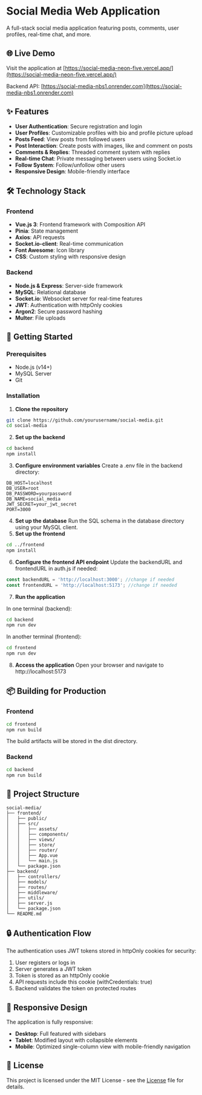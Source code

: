 # Social Media Web Application

A full-stack social media application featuring posts, comments, user profiles, real-time chat, and more.

## 🌐 Live Demo

Visit the application at [https://social-media-neon-five.vercel.app/](https://social-media-neon-five.vercel.app/)

Backend API: [https://social-media-nbs1.onrender.com](https://social-media-nbs1.onrender.com)

## ✨ Features

- **User Authentication**: Secure registration and login
- **User Profiles**: Customizable profiles with bio and profile picture upload
- **Posts Feed**: View posts from followed users
- **Post Interaction**: Create posts with images, like and comment on posts
- **Comments \& Replies**: Threaded comment system with replies
- **Real-time Chat**: Private messaging between users using Socket.io
- **Follow System**: Follow/unfollow other users
- **Responsive Design**: Mobile-friendly interface


## 🛠️ Technology Stack

### Frontend

- **Vue.js 3**: Frontend framework with Composition API
- **Pinia**: State management
- **Axios**: API requests
- **Socket.io-client**: Real-time communication
- **Font Awesome**: Icon library
- **CSS**: Custom styling with responsive design


### Backend

- **Node.js \& Express**: Server-side framework
- **MySQL**: Relational database
- **Socket.io**: Websocket server for real-time features
- **JWT**: Authentication with httpOnly cookies
- **Argon2**: Secure password hashing
- **Multer**: File uploads


## 🚀 Getting Started

### Prerequisites

- Node.js (v14+)
- MySQL Server
- Git


### Installation

1. **Clone the repository**

```bash
git clone https://github.com/yourusername/social-media.git
cd social-media
```

2. **Set up the backend**

```bash
cd backend
npm install
```

3. **Configure environment variables**
Create a .env file in the backend directory:

```
DB_HOST=localhost
DB_USER=root
DB_PASSWORD=yourpassword
DB_NAME=social_media
JWT_SECRET=your_jwt_secret
PORT=3000
```

4. **Set up the database**
Run the SQL schema in the database directory using your MySQL client.
5. **Set up the frontend**

```bash
cd ../frontend
npm install
```

6. **Configure the frontend API endpoint**
Update the backendURL and frontendURL in auth.js if needed:

```javascript
const backendURL = 'http://localhost:3000'; //change if needed
const frontendURL = 'http://localhost:5173'; //change if needed
```

7. **Run the application**

In one terminal (backend):

```bash
cd backend
npm run dev
```

In another terminal (frontend):

```bash
cd frontend
npm run dev
```

8. **Access the application**
Open your browser and navigate to http://localhost:5173

## 📦 Building for Production

### Frontend

```bash
cd frontend
npm run build
```

The build artifacts will be stored in the dist directory.

### Backend

```bash
cd backend
npm run build
```


## 🧪 Project Structure

```
social-media/
├── frontend/
│   ├── public/
│   ├── src/
│   │   ├── assets/
│   │   ├── components/
│   │   ├── views/
│   │   ├── store/
│   │   ├── router/
│   │   ├── App.vue
│   │   └── main.js
│   └── package.json
├── backend/
│   ├── controllers/
│   ├── models/
│   ├── routes/
│   ├── middleware/
│   ├── utils/
│   ├── server.js
│   └── package.json
└── README.md
```


## 🔒 Authentication Flow

The authentication uses JWT tokens stored in httpOnly cookies for security:

1. User registers or logs in
2. Server generates a JWT token
3. Token is stored as an httpOnly cookie
4. API requests include this cookie (withCredentials: true)
5. Backend validates the token on protected routes

## 📱 Responsive Design

The application is fully responsive:

- **Desktop**: Full featured with sidebars
- **Tablet**: Modified layout with collapsible elements
- **Mobile**: Optimized single-column view with mobile-friendly navigation


## 📝 License

This project is licensed under the MIT License - see the [License](LICENSE) file for details.
